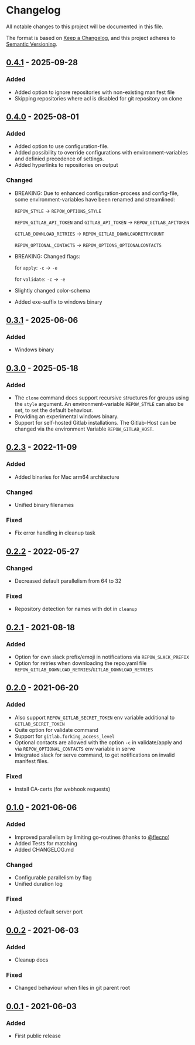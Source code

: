 # Changelog
All notable changes to this project will be documented in this file.

The format is based on [Keep a Changelog](https://keepachangelog.com/en/1.0.0/),
and this project adheres to [Semantic Versioning](https://semver.org/spec/v2.0.0.html).

## [0.4.1] - 2025-09-28

### Added
* Added option to ignore repositories with non-existing manifest file
* Skipping repositories where acl is disabled for git repository on clone


## [0.4.0] - 2025-08-01

### Added
* Added option to use configuration-file.
* Added possibility to override configurations with environment-variables and definied precedence of settings.
* Added hyperlinks to repositories on output

### Changed
* BREAKING: Due to enhanced configuration-process and config-file, some environment-variables have been renamed and streamlined:

    `REPOW_STYLE` → `REPOW_OPTIONS_STYLE`

    `REPOW_GITLAB_API_TOKEN` and `GITLAB_API_TOKEN` → `REPOW_GITLAB_APITOKEN`

    `GITLAB_DOWNLOAD_RETRIES` → `REPOW_GITLAB_DOWNLOADRETRYCOUNT`

    `REPOW_OPTIONAL_CONTACTS` → `REPOW_OPTIONS_OPTIONALCONTACTS`

* BREAKING: Changed flags:

    for `apply`: `-c` → `-e`

    for `validate`: `-c` → `-e`

* Slightly changed color-schema
* Added exe-suffix to windows binary
     
## [0.3.1] - 2025-06-06

### Added
* Windows binary


## [0.3.0] - 2025-05-18

### Added
* The `clone` command does support recursive structures for groups using the `style` argument. An environment-variable `REPOW_STYLE` can also be set, to set the default behaviour.
* Providing an experimental windows binary.
* Support for self-hosted Gitlab installations. The Gitlab-Host can be changed via the environment Variable `REPOW_GITLAB_HOST`.


## [0.2.3] - 2022-11-09

### Added
* Added binaries for Mac arm64 architecture

### Changed
* Unified binary filenames

### Fixed
* Fix error handling in cleanup task



## [0.2.2] - 2022-05-27

### Changed
* Decreased default parallelism from 64 to 32

### Fixed
* Repository detection for names with dot in `cleanup`



## [0.2.1] - 2021-08-18

### Added
* Option for own slack prefix/emoji in notifications via `REPOW_SLACK_PREFIX`
* Option for retries when downloading the repo.yaml file `REPOW_GITLAB_DOWNLOAD_RETRIES`/`GITLAB_DOWNLOAD_RETRIES`



## [0.2.0] - 2021-06-20

### Added
* Also support `REPOW_GITLAB_SECRET_TOKEN` env variable additional to `GITLAB_SECRET_TOKEN`
* Quite option for validate command
* Support for `gitlab.forking_access_level`
* Optional contacts are allowed with the option `-c` in validate/apply and via `REPOW_OPTIONAL_CONTACTS` env variable in serve
* Integrated slack for serve command, to get notifications on invalid manifest files.

### Fixed
* Install CA-certs (for webhook requests)



## [0.1.0] - 2021-06-06

### Added
* Improved parallelism by limiting go-routines (thanks to [@flecno](https://github.com/flecno))
* Added Tests for matching
* Added CHANGELOG.md

### Changed
* Configurable parallelism by flag
* Unified duration log

### Fixed
* Adjusted default server port



## [0.0.2] - 2021-06-03

### Added
* Cleanup docs

### Fixed
* Changed behaviour when files in git parent root



## [0.0.1] - 2021-06-03

### Added
* First public release



[Unreleased]: https://github.com/galan/repow/compare/v0.4.1...HEAD
[0.4.1]: https://github.com/galan/repow/compare/v0.4.0...v0.4.1
[0.4.0]: https://github.com/galan/repow/compare/v0.3.1...v0.4.0
[0.3.1]: https://github.com/galan/repow/compare/v0.3.0...v0.3.1
[0.3.0]: https://github.com/galan/repow/compare/v0.2.3...v0.3.0
[0.2.3]: https://github.com/galan/repow/compare/v0.2.2...v0.2.3
[0.2.2]: https://github.com/galan/repow/compare/v0.2.1...v0.2.2
[0.2.1]: https://github.com/galan/repow/compare/v0.2.0...v0.2.1
[0.2.0]: https://github.com/galan/repow/compare/v0.1.0...v0.2.0
[0.1.0]: https://github.com/galan/repow/compare/v0.0.2...v0.1.0
[0.0.2]: https://github.com/galan/repow/compare/v0.0.1...v0.0.2
[0.0.1]: https://github.com/galan/repow/releases/tag/v0.0.1
